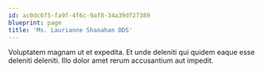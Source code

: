 ```yaml
---
id: ac0dc6f5-fa9f-4f6c-9af8-34a39df27389
blueprint: page
title: 'Ms. Laurianne Shanahan DDS'
---
```

Voluptatem magnam ut et expedita. Et unde deleniti qui quidem eaque esse deleniti deleniti. Illo dolor amet rerum accusantium aut impedit.